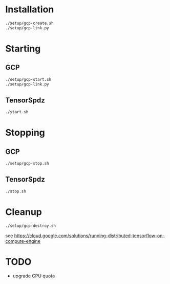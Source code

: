 
# Installation

```sh
./setup/gcp-create.sh
./setup/gcp-link.py
```

# Starting 

## GCP

```sh
./setup/gcp-start.sh
./setup/gcp-link.py
```

## TensorSpdz

```sh
./start.sh
```

# Stopping

## GCP

```sh
./setup/gcp-stop.sh
```

## TensorSpdz

```sh
./stop.sh
```

# Cleanup

```sh
./setup/gcp-destroy.sh
```

see https://cloud.google.com/solutions/running-distributed-tensorflow-on-compute-engine

# TODO
- upgrade CPU quota